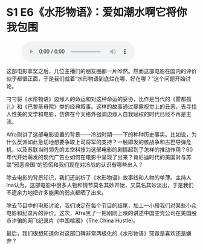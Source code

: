 # S1 E6《水形物语》：爱如潮水啊它将你我包围

<figure>
    <figcaption></figcaption>
    <audio
        controls
        src="./audio.mp3">
            Your browser does not support the
            <code>audio</code> element.
    </audio>
</figure>

<p>这部电影拿奖之后，几位主播们的朋友圈都一片哗然。然而这部电影在国内的评价似乎都很正面，于是我们就着“水形物语到底烂在哪、好在哪？”这个问题开始讨论。</p>
<p>刁刁将《水形物语》边缘人的命运和对这种命运的妥协，比作是当代的《雾都孤儿》和《巴黎圣母院》类的经典叙事。这样的故事通过暴露视觉上的丑恶，去寻找人性美的文学和电影，仿佛在今天格外强调边缘人自我赋权的时代已经不再是主流。</p>
<p>Afra则讲了这部电影设置的背景——冷战时期——下的种种历史事实。比如说，为什么反派如此急切地想要争取上司将军的支持？一触即发的核战争和古巴导弹危机，以及苏联当时领先的太空科技为这部电影的剧情起到了怎样的推动作用？60年代开始萌发的现代广告业如何在电影中呈现了出来？肯尼迪时代的美国对与苏联”邪恶帝国“的恐慌和我们现在对冷战的认识有哪些出入？</p>
<p>除去电影的背景知识，我们还剖析了《水形物语》故事线和人物的单薄。主持人Ina认为，这部电影中很多人物和情节莫名其妙开始，又莫名其妙淡出，于是我们不遗余力地把许多能黑的弱点都晒了出来。</p>
<p>除去节目中的电影讨论，我们决定在每个节目的结尾，加上一小段我们对某些小众电影和纪录片的评价。这次，Afra黑了一把刚刚上映的讲述中国空壳公司在美国股市诈骗的网飞纪录片《中国喧嚣》（The China Hustle)。</p>
<p>最后，我们很想知道你对这部口碑非常两极化的《水形物语》究竟是喜欢还是嫌弃？</p>
